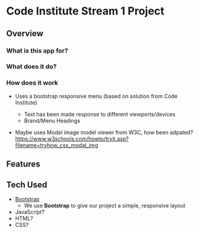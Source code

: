 # Code Institute Stream 1 Project

## Overview


### What is this app for?


### What does it do?


### How does it work
- Uses a bootstrap responsive menu (based on solution from Code Institute)
	- Text has been made response to different viewports/devices
	- Brand/Menu Headings

- Maybe uses Model image model viewer from W3C, how been adpated?
		https://www.w3schools.com/howto/tryit.asp?filename=tryhow_css_modal_img

## Features


## Tech Used
- [Bootstrap](http://getbootstrap.com/)
    - We use **Bootstrap** to give our project a simple, responsive layout
- JavaScript?
- HTML?
- CSS?
